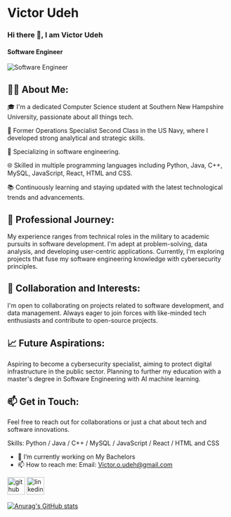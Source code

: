 # Victor Udeh

### Hi there 👋, I am Victor Udeh
#### Software Engineer
![Software Engineer](https://media.licdn.com/dms/image/D5635AQFcCNLLBXLMYg/profile-framedphoto-shrink_400_400/0/1701386786982?e=1702342800&v=beta&t=fu-Et2QQf1cLcAL8cQamk5J4Z0_zNP33DdhoYSYBkfo)

## 👨‍💻 About Me:

🎓 I'm a dedicated Computer Science student at Southern New Hampshire University, passionate about all things tech.


💼 Former Operations Specialist Second Class in the US Navy, where I developed strong analytical and strategic skills.


🌟 Specializing in software engineering.


🌐 Skilled in multiple programming languages including Python, Java, C++, MySQL, JavaScript, React, HTML and CSS.


📚 Continuously learning and staying updated with the latest technological trends and advancements.


## 🚀 Professional Journey:

My experience ranges from technical roles in the military to academic pursuits in software development.
I'm adept at problem-solving, data analysis, and developing user-centric applications.
Currently, I'm exploring projects that fuse my software engineering knowledge with cybersecurity principles.


## 🤝 Collaboration and Interests:

I'm open to collaborating on projects related to software development, and data management.
Always eager to join forces with like-minded tech enthusiasts and contribute to open-source projects.


## 📈 Future Aspirations:

Aspiring to become a cybersecurity specialist, aiming to protect digital infrastructure in the public sector.
Planning to further my education with a master's degree in Software Engineering with AI machine learning.


## 📫 Get in Touch:

Feel free to reach out for collaborations or just a chat about tech and software innovations.


Skills: Python / Java / C++ / MySQL / JavaScript / React / HTML and CSS

- 🔭 I’m currently working on My Bachelors 
- 📫 How to reach me: Email: Victor.o.udeh@gmail.com 


[<img src='https://cdn.jsdelivr.net/npm/simple-icons@3.0.1/icons/github.svg' alt='github' height='40'>](https://github.com/https://github.com/vhicktour)  [<img src='https://cdn.jsdelivr.net/npm/simple-icons@3.0.1/icons/linkedin.svg' alt='linkedin' height='40'>](https://www.linkedin.com/in/https://www.linkedin.com/in/victorudeh/)  





[![Anurag's GitHub stats](https://github-readme-stats.vercel.app/api?username=vhicktour)](https://github.com/anuraghazra/github-readme-stats)






